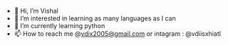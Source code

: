 - 👋 Hi, I’m Vishal
- 👀 I’m interested in learning as many languages as I can 
- 🌱 I’m currently learning python
- 📫 How to reach me @vdix2005@gmail.com or intagram : @vdiisxhiatl
